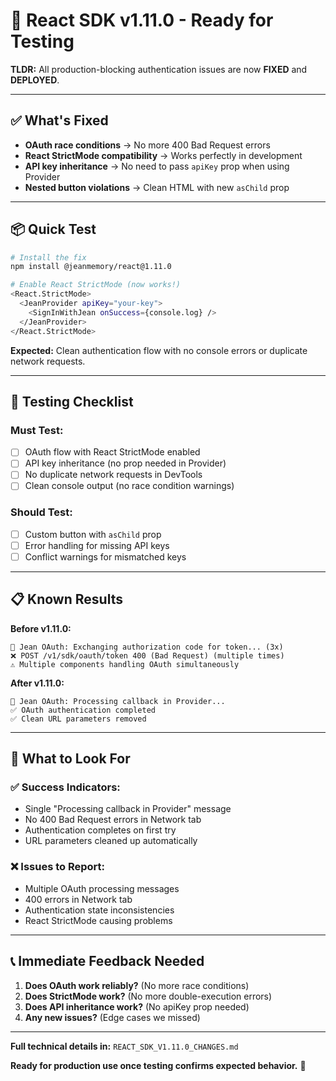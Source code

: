 # 🚀 React SDK v1.11.0 - Ready for Testing

**TLDR:** All production-blocking authentication issues are now **FIXED** and **DEPLOYED**.

---

## ✅ **What's Fixed**
- **OAuth race conditions** → No more 400 Bad Request errors
- **React StrictMode compatibility** → Works perfectly in development  
- **API key inheritance** → No need to pass `apiKey` prop when using Provider
- **Nested button violations** → Clean HTML with new `asChild` prop

---

## 📦 **Quick Test**

```bash
# Install the fix
npm install @jeanmemory/react@1.11.0

# Enable React StrictMode (now works!)
<React.StrictMode>
  <JeanProvider apiKey="your-key">
    <SignInWithJean onSuccess={console.log} />
  </JeanProvider>
</React.StrictMode>
```

**Expected:** Clean authentication flow with no console errors or duplicate network requests.

---

## 🧪 **Testing Checklist**

### **Must Test:**
- [ ] OAuth flow with React StrictMode enabled
- [ ] API key inheritance (no prop needed in Provider)  
- [ ] No duplicate network requests in DevTools
- [ ] Clean console output (no race condition warnings)

### **Should Test:**
- [ ] Custom button with `asChild` prop
- [ ] Error handling for missing API keys
- [ ] Conflict warnings for mismatched keys

---

## 📋 **Known Results**

**Before v1.11.0:**
```
🔄 Jean OAuth: Exchanging authorization code for token... (3x)
❌ POST /v1/sdk/oauth/token 400 (Bad Request) (multiple times)
⚠️ Multiple components handling OAuth simultaneously
```

**After v1.11.0:**
```
🔄 Jean OAuth: Processing callback in Provider...
✅ OAuth authentication completed
✅ Clean URL parameters removed
```

---

## 🎯 **What to Look For**

### **✅ Success Indicators:**
- Single "Processing callback in Provider" message
- No 400 Bad Request errors in Network tab
- Authentication completes on first try
- URL parameters cleaned up automatically

### **❌ Issues to Report:**
- Multiple OAuth processing messages
- 400 errors in Network tab  
- Authentication state inconsistencies
- React StrictMode causing problems

---

## 📞 **Immediate Feedback Needed**

1. **Does OAuth work reliably?** (No more race conditions)
2. **Does StrictMode work?** (No more double-execution errors)
3. **Does API inheritance work?** (No apiKey prop needed)
4. **Any new issues?** (Edge cases we missed)

---

**Full technical details in:** `REACT_SDK_V1.11.0_CHANGES.md`

**Ready for production use once testing confirms expected behavior.** 🚀